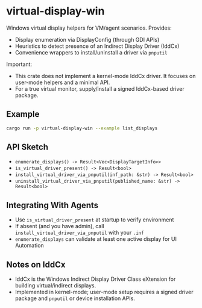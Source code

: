 # virtual-display-win

Windows virtual display helpers for VM/agent scenarios. Provides:

- Display enumeration via DisplayConfig (through GDI APIs)
- Heuristics to detect presence of an Indirect Display Driver (IddCx)
- Convenience wrappers to install/uninstall a driver via `pnputil`

Important:
- This crate does not implement a kernel-mode IddCx driver. It focuses on user-mode helpers and a minimal API.
- For a true virtual monitor, supply/install a signed IddCx-based driver package.

## Example

```bash
cargo run -p virtual-display-win --example list_displays
```

## API Sketch

- `enumerate_displays() -> Result<Vec<DisplayTargetInfo>>`
- `is_virtual_driver_present() -> Result<bool>`
- `install_virtual_driver_via_pnputil(inf_path: &str) -> Result<bool>`
- `uninstall_virtual_driver_via_pnputil(published_name: &str) -> Result<bool>`

## Integrating With Agents

- Use `is_virtual_driver_present` at startup to verify environment
- If absent (and you have admin), call `install_virtual_driver_via_pnputil` with your `.inf`
- `enumerate_displays` can validate at least one active display for UI Automation

## Notes on IddCx

- IddCx is the Windows Indirect Display Driver Class eXtension for building virtual/indirect displays.
- Implemented in kernel-mode; user-mode setup requires a signed driver package and `pnputil` or device installation APIs.
